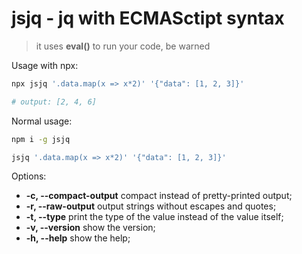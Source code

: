 # jsjq - jq with ECMASctipt syntax

> it uses **eval()** to run your code, be warned

Usage with npx:
```bash
npx jsjq '.data.map(x => x*2)' '{"data": [1, 2, 3]}'

# output: [2, 4, 6]
```

Normal usage:
```bash
npm i -g jsjq 

jsjq '.data.map(x => x*2)' '{"data": [1, 2, 3]}'
```

Options:

- **-c, --compact-output**    compact instead of pretty-printed output;
- **-r, --raw-output**        output strings without escapes and quotes;
- **-t, --type**			  print the type of the value instead of the value itself;
- **-v, --version** 		  show the version;
- **-h, --help**	          show the help;